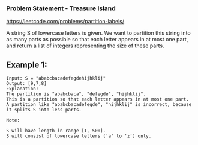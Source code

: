 ### Problem Statement - Treasure Island

https://leetcode.com/problems/partition-labels/

A string S of lowercase letters is given. We want to partition this string into as 
many parts as possible so that each letter appears in at most one part, and return 
a list of integers representing the size of these parts.

## Example 1:
```
Input: S = "ababcbacadefegdehijhklij"
Output: [9,7,8]
Explanation:
The partition is "ababcbaca", "defegde", "hijhklij".
This is a partition so that each letter appears in at most one part.
A partition like "ababcbacadefegde", "hijhklij" is incorrect, because it splits S into less parts.
```

```
Note:

S will have length in range [1, 500].
S will consist of lowercase letters ('a' to 'z') only.
```